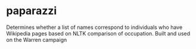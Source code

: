 # paparazzi

Determines whether a list of names correspond to individuals who have Wikipedia pages based on NLTK comparison of occupation.
Built and used on the Warren campaign


